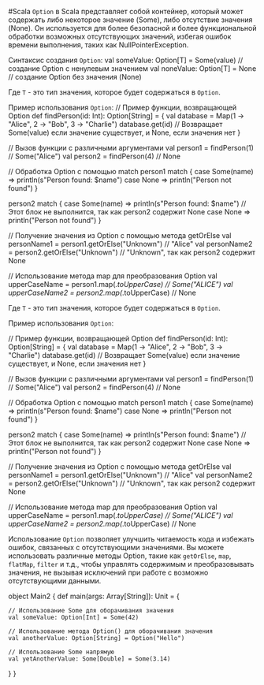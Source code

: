 #Scala 
`Option` в Scala представляет собой контейнер, который может содержать либо некоторое значение (Some), либо отсутствие значения (None). Он используется для более безопасной и более функциональной обработки возможных отсутствующих значений, избегая ошибок времени выполнения, таких как NullPointerException.

Синтаксис создания `Option`:
val someValue: Option[T] = Some(value) // создание Option с ненулевым значением
val noneValue: Option[T] = None       // создание Option без значения (None)


Где `T` - это тип значения, которое будет содержаться в `Option`.

Пример использования `Option`:
// Пример функции, возвращающей Option
def findPerson(id: Int): Option[String] = {
  val database = Map(1 -> "Alice", 2 -> "Bob", 3 -> "Charlie")
  database.get(id) // Возвращает Some(value) если значение существует, и None, если значения нет
}

// Вызов функции с различными аргументами
val person1 = findPerson(1) // Some("Alice")
val person2 = findPerson(4) // None

// Обработка Option с помощью match
person1 match {
  case Some(name) => println(s"Person found: $name")
  case None => println("Person not found")
}

person2 match {
  case Some(name) => println(s"Person found: $name") // Этот блок не выполнится, так как person2 содержит None
  case None => println("Person not found")
}

// Получение значения из Option с помощью метода getOrElse
val personName1 = person1.getOrElse("Unknown") // "Alice"
val personName2 = person2.getOrElse("Unknown") // "Unknown", так как person2 содержит None

// Использование метода map для преобразования Option
val upperCaseName = person1.map(_.toUpperCase) // Some("ALICE")
val upperCaseName2 = person2.map(_.toUpperCase) // None


Где `T` - это тип значения, которое будет содержаться в `Option`.

Пример использования `Option`:

// Пример функции, возвращающей Option
def findPerson(id: Int): Option[String] = {
  val database = Map(1 -> "Alice", 2 -> "Bob", 3 -> "Charlie")
  database.get(id) // Возвращает Some(value) если значение существует, и None, если значения нет
}

// Вызов функции с различными аргументами
val person1 = findPerson(1) // Some("Alice")
val person2 = findPerson(4) // None

// Обработка Option с помощью match
person1 match {
  case Some(name) => println(s"Person found: $name")
  case None => println("Person not found")
}

person2 match {
  case Some(name) => println(s"Person found: $name") // Этот блок не выполнится, так как person2 содержит None
  case None => println("Person not found")
}

// Получение значения из Option с помощью метода getOrElse
val personName1 = person1.getOrElse("Unknown") // "Alice"
val personName2 = person2.getOrElse("Unknown") // "Unknown", так как person2 содержит None

// Использование метода map для преобразования Option
val upperCaseName = person1.map(_.toUpperCase) // Some("ALICE")
val upperCaseName2 = person2.map(_.toUpperCase) // None

Использование `Option` позволяет улучшить читаемость кода и избежать ошибок, связанных с отсутствующими значениями. Вы можете использовать различные методы Option, такие как `getOrElse`, `map`, `flatMap`, `filter` и т.д., чтобы управлять содержимым и преобразовывать значения, не вызывая исключений при работе с возможно отсутствующими данными.

object Main2 {
  def main(args: Array[String]): Unit = {
      
    // Использование Some для оборачивания значения
    val someValue: Option[Int] = Some(42)

    // Использование метода Option() для оборачивания значения
    val anotherValue: Option[String] = Option("Hello")

    // Использование Some напрямую
    val yetAnotherValue: Some[Double] = Some(3.14)
  }
}
